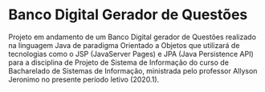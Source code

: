 # Banco Digital Gerador de Questões

Projeto em andamento de um Banco Digital gerador de Questões realizado na linguagem Java de paradigma Orientado a Objetos que utilizará de tecnologias como o JSP (JavaServer Pages) e JPA (Java Persistence API) para a disciplina de Projeto de Sistema de Informação do curso de Bacharelado de Sistemas de Informação, ministrada pelo professor Allyson Jeronimo no presente período letivo (2020.1).
